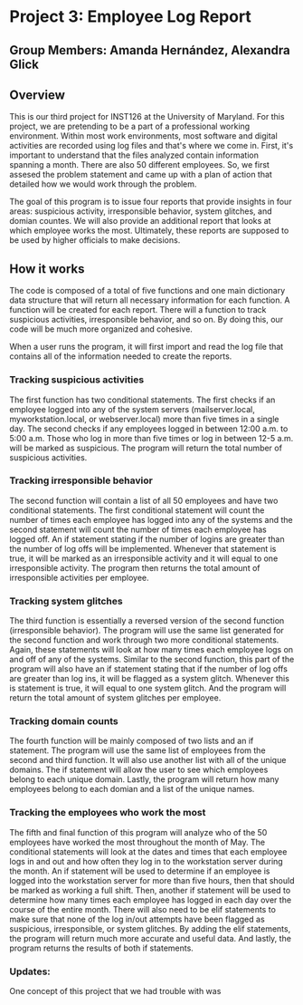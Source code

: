 # Project 3: Employee Log Report
## Group Members: Amanda Hernández, Alexandra Glick

## Overview

This is our third project for INST126 at the University of Maryland. For this project, we are pretending to be a part of a
professional working environment. Within most work environments, most software and digital activities are recorded using log files and that's where we come in. 
First, it's important to understand that the files analyzed contain information spanning a month. There are also 50 different employees. So, we first assesed the problem statement and came up with a plan of action that detailed how we would work through the problem. 

The goal of this program is to issue four reports that provide insights in four areas: suspicious activity, irresponsible behavior, system glitches, and domian countes. We will also provide an additional report that looks at which employee works the most. Ultimately, these reports are supposed to be used by higher officials to make decisions. 

## How it works

The code is composed of a total of five functions and one main dictionary data structure that will return all necessary information for each function. A function will be created for each report. There will a function to track suspicious activities, irresponsible behavior, and so on. By doing this, our code will be much more organized and cohesive. 

When a user runs the program, it will first import and read the log file that contains all of the information needed to create the reports. 

### Tracking suspicious activities

The first function has two conditional statements. The first checks if an employee logged into any of the system servers (mailserver.local, myworkstation.local, or webserver.local) more than five times in a single day. The second checks if any employees logged in between 12:00 a.m. to 5:00 a.m. Those who log in more than five times or log in between 12-5 a.m. will be marked as suspicious. The program will return the total number of suspicious activities. 

### Tracking irresponsible behavior 

The second function will contain a list of all 50 employees and have two conditional statements. The first conditional statement will count the number of times each employee has logged into any of the systems and the second statement will count the number of times each employee has logged off. An if statement stating if the number of logins are greater than the number of log offs will be implemented. Whenever that statement is true, it will be marked as an irresponsible activity and it will equal to one irresponsible activity. The program then returns the total amount of irresponsible activities per employee. 

### Tracking system glitches

The third function is essentially a reversed version of the second function (irresponsible behavior). The program will use the same list generated for the second function and work through two more conditional statements. Again, these statements will look at how many times each employee logs on and off of any of the systems. Similar to the second function, this part of the program will also have an if statement stating that if the number of log offs are greater than log ins, it will be flagged as a system glitch. Whenever this is statement is true, it will equal to one system glitch. And the program will return the total amount of system glitches per employee.

### Tracking domain counts

The fourth function will be mainly composed of two lists and an if statement. The program will use the same list of employees from the second and third function. It will also use another list with all of the unique domains. The if statement will allow the user to see which employees belong to each unique domain. Lastly, the program will return how many employees belong to each domian and a list of the unique names.

### Tracking the employees who work the most

The fifth and final function of this program will analyze who of the 50 employees have worked the most throughout the month of May. The conditional statements will look at the dates and times that each employee logs in and out and how often they log in to the workstation server during the month. An if statement will be used to determine if an employee is logged into the workstation server for more than five hours, then that should be marked as working a full shift. Then, another if statement will be used to determine how many times each employee has logged in each day over the course of the entire month. There will also need to be elif statements to make sure that none of the log in/out attempts have been flagged as suspicious, irresponsible, or system glitches. By adding the elif statements, the program will return much more accurate and useful data. And lastly, the program returns the results of both if statements. 

### Updates:

One concept of this project that we had trouble with was
